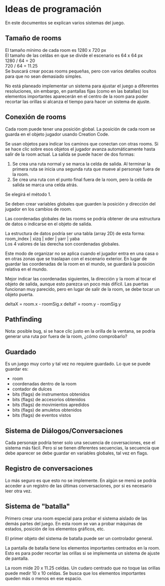 # Ideas de programación
En este documentos se explican varios sistemas del juego.

## Tamaño de rooms
El tamaño mínimo de cada room es 1280 x 720 px  
El tamaño de las celdas en que se divide el escenario es 64 x 64 px  
1280 / 64 = 20  
720 / 64 = 11.25  
Se buscará crear pocas rooms pequeñas, pero con varios detalles ocultos
para que no sean demasiado simples.

No está planeado implementar un sistema para ajustar el juego a diferentes resoluciones,
sin embargo, en pantallas fijas (como en las batallas) los elementos importantes aparecerán
en el centro de la room para poder recortar las orillas si alcanza el tiempo
para hacer un sistema de ajuste.

## Conexión de rooms
Cada room puede tener una posición global. La posición de cada room se guarda en el objeto
jugador usando Creation Code.

Se usan objetos para indicar los caminos que conectan con otras rooms. Si se hace clic
sobre esos objetos el jugador avanza automáticamente hasta salir de la room actual.
La salida se puede hacer de dos formas:
1. Se crea una ruta normal y se marca la celda de salida. Al terminar la primera ruta
se inicia una segunda ruta que mueve al personaje fuera de la room.
2. Se crea una ruta con el punto final fuera de la room, pero la celda de salida
se marca una celda atrás.

Se elegirá el método 1.

Se deben crear variables globales que guarden la posición y dirección 
del jugador en los cambios de room.

Las coordenadas globales de las rooms se podría obtener de una estructura de datos
o indicarse en el objeto de salida.

La estructura de datos podría ser una tabla (array 2D) de esta forma:  
room_index | xizq | xder | yarr | yaba  
Los 4 valores de las derecha son coordenadas globales.

Este modo de organizar no se aplica cuando el jugador entra en una casa
o en otras zonas que se traslapan con el escenario exterior.
En lugar de guardar las coordenadas de la room en el mundo, se guardará
la posición relativa en el mundo.

Mejor indicar las coordenadas siguientes, la dirección y la room al tocar
el objeto de salida, aunque esto parezca un poco más difícil.
Las puertas funcionan muy parecido, pero en lugar de salir de la room, se debe
tocar un objeto puerta.

deltaX = room.x - roomSig.x
deltaY = room.y - roomSig.y

## Pathfinding
Nota: posible bug, si se hace clic justo en la orilla de la ventana, se podría generar
una ruta por fuera de la room, ¿cómo comprobarlo?

## Guardado
Es un juego muy corto y tal vez no requiere guardado.
Lo que se puede guardar es:

+ room
+ coordenadas dentro de la room
+ contador de dulces
+ bits (flags) de instrumentos obtenidos
+ bits (flags) de accesorios obtenidos
+ bits (flags) de movimientos apredidos
+ bits (flags) de amuletos obtenidos
+ bits (flags) de eventos vistos

## Sistema de Diálogos/Conversaciones
Cada personaje podría tener solo una secuencia de coversaciones, ese el sistema más fácil.
Pero si se tienen diferentes secuencias, la secuencia que debe aparecer se debe guardar
en variables globales, tal vez en flags.

## Registro de conversaciones
Lo más seguro es que esto no se implemente. 
En algún se menú se podría acceder a un registro de las 
últimas conversaciones, por si es necesario leer otra vez.

## Sistema de "batalla"
Primero crear una room especial para probar el sistema aislado de las demás partes
del juego. En esta room se van a probar máquinas de estados, posición de los
elementos gráficos, etc.

El primer objeto del sistema de batalla puede ser un controlador general.

La pantalla de batalla tiene los elementos importantes centrados en la room.
Esto es para poder recortar las orillas si se implementa un sistema de
ajuste de pantalla.

La room mide 20 x 11.25 celdas. Un cudaro centrado que no toque las orillas
puede medir 10 x 10 celdas. Se busca que los elementos importantes queden
más o menos en ese espacio.

